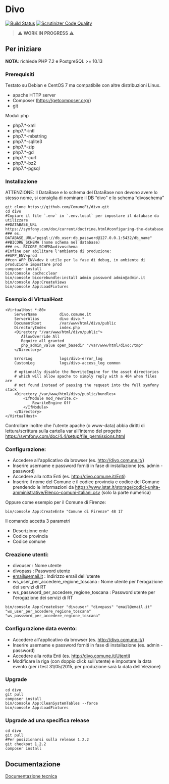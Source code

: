 # Divo
[![Build Status](https://travis-ci.org/ComuneFI/divo.svg?branch=master)](https://travis-ci.org/ComuneFI/divo)
[![Scrutinizer Code Quality](https://scrutinizer-ci.com/g/ComuneFI/divo/badges/quality-score.png?b=master)](https://scrutinizer-ci.com/g/ComuneFI/divo/?branch=master)

> ⚠️ **WORK IN PROGRESS** ⚠️

## Per iniziare

**NOTA**: richiede PHP 7.2 e PostgreSQL >= 10.13 

### Prerequisiti

Testato su Debian e CentOS 7 ma compatibile con altre distribuzioni Linux.

- apache HTTP server 
- Composer (https://getcomposer.org/) 
- git

Moduli php

- php7.*-xml  
- php7.*-intl  
- php7.*-mbstring  
- php7.*-sqlite3  
- php7.*-zip 
- php7.*-gd 
- php7.*-curl 
- php7.*-bz2 
- php7.*-pgsql 

### Installazione

ATTENZIONE: Il DataBase e lo schema del DataBase non devono avere lo stesso nome, si consiglia di nominare il DB “divo” e lo schema “divoschema”

```
git clone https://github.com/ComuneFi/divo.git
cd divo
#Copiare il file `.env` in `.env.local` per impostare il database da utilizzare
##DATABASE_URL https://symfony.com/doc/current/doctrine.html#configuring-the-database
### es. DATABASE_URL="pgsql://db_user:db_password@127.0.0.1:5432/db_name"
##BICORE_SCHEMA (nome schema nel database)
### es. BICORE_SCHEMA=divoschema
#Infine per abilitare l'ambiente di produzione:
##APP_ENV=prod
##con APP_ENV=dev è utile per la fase di debug, in ambiente di produzione impostare prod
composer install
bin/console cache:clear
bin/console bicorebundle:install admin password admin@admin.it
bin/console App:CreateViews
bin/console App:LoadFixtures
```

### Esempio di VirtualHost
```
<VirtualHost *:80>
    ServerName          divo.comune.it
    ServerAlias         divo divo.*
    DocumentRoot        /var/www/html/divo/public
    DirectoryIndex      index.php
    <Directory "/var/www/html/divo/public">
       AllowOverride All
       Require all granted
       php_admin_value open_basedir "/var/www/html/divo:/tmp"
    </Directory>

    ErrorLog            logs/divo-error_log
    CustomLog           logs/divo-access_log common

    # optionally disable the RewriteEngine for the asset directories
    # which will allow apache to simply reply with a 404 when files are
    # not found instead of passing the request into the full symfony stack
    <Directory /var/www/html/divo/public/bundles>
        <IfModule mod_rewrite.c>
            RewriteEngine Off
        </IfModule>
    </Directory>
</VirtualHost>
```

Controllare inoltre che l'utente apache (o www-data) abbia diritti di lettura/scrittura sulla cartella var all'interno del progetto https://symfony.com/doc/4.4/setup/file_permissions.html

### Configurazione:

- Accedere all'applicativo da browser (es. http://divo.comune.it/)
- Inserire username e password forniti in fase di installazione (es. admin - password)
- Accedere alla rotta Enti (es. http://divo.comune.it/Enti)
- Inserire il nome del Comune e il codice provincia e codice del Comune prendendo le informazioni da https://www.istat.it/storage/codici-unita-amministrative/Elenco-comuni-italiani.csv (solo la parte numerica)

Oppure come esempio per il Comune di Firenze:
```
bin/console App:CreateEnte "Comune di Firenze" 48 17
```
Il comando accetta 3 parametri
- Descrizione ente
- Codice provincia
- Codice comune


### Creazione utenti:
* divouser : Nome utente
* divopass : Password utente
* email@email.it : Indirizzo email dell'utente
* ws_user_per_accedere_regione_toscana : Nome utente per l'erogazione dei servizi di RT
* ws_password_per_accedere_regione_toscana : Password utente per l'erogazione dei servizi di RT

```
bin/console App:CreateUser "divouser" "divopass" "email@email.it" "ws_user_per_accedere_regione_toscana" "ws_password_per_accedere_regione_toscana"
```

### Configurazione data evento:
- Accedere all'applicativo da browser (es. http://divo.comune.it/)
- Inserire username e password forniti in fase di installazione (es. admin - password)
- Accedere alla rotta Enti (es. http://divo.comune.it/Utenti)
- Modificare la riga (con doppio click sull'utente) e impostare la data evento (per i test 31/05/2015, per produzione sarà la data dell'elezione)

### Upgrade
```
cd divo
git pull
composer install
bin/console App:CleanSystemTables --force
bin/console App:LoadFixtures
```



### Upgrade ad una specifica release
```
cd divo
git pull
#Per posizionarsi sulla release 1.2.2
git checkout 1.2.2
composer install
```

## Documentazione
[Documentazione tecnica](https://github.com/ComuneFI/divo/wiki)